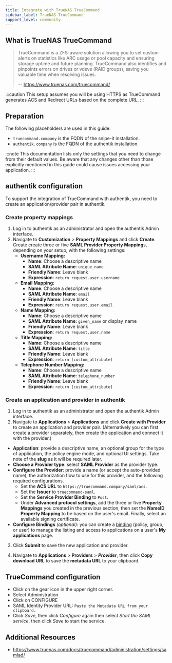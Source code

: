 ```yaml
---
title: Integrate with TrueNAS TrueCommand
sidebar_label: TrueNAS TrueCommand
support_level: community
---
```


## What is TrueNAS TrueCommand

> TrueCommand is a ZFS-aware solution allowing you to set custom alerts on statistics like ARC usage or pool capacity and ensuring storage uptime and future planning. TrueCommand also identifies and pinpoints errors on drives or vdevs (RAID groups), saving you valuable time when resolving issues.
>
> -- https://www.truenas.com/truecommand/

:::caution
This setup assumes you will be using HTTPS as TrueCommand generates ACS and Redirect URLs based on the complete URL.
:::

## Preparation

The following placeholders are used in this guide:

- `truecommand.company` is the FQDN of the snipe-it installation.
- `authentik.company` is the FQDN of the authentik installation.

:::note
This documentation lists only the settings that you need to change from their default values. Be aware that any changes other than those explicitly mentioned in this guide could cause issues accessing your application.
:::

## authentik configuration

To support the integration of TrueCommand with authentik, you need to create an application/provider pair in authentik.

### Create property mappings

1. Log in to authentik as an administrator and open the authentik Admin interface.
2. Navigate to **Customization** > **Property Mappings** and click **Create**. Create create three or five **SAML Provider Property Mapping**s, depending on your setup, with the following settings:
    - **Username Mapping:**
        - **Name**: Choose a descriptive name
        - **SAML Attribute Name**: `unique_name`
        - **Friendly Name**: Leave blank
        - **Expression**: `return request.user.username`
    - **Email Mapping:**
        - **Name**: Choose a descriptive name
        - **SAML Attribute Name**: `email`
        - **Friendly Name**: Leave blank
        - **Expression**: `return request.user.email`
    - **Name Mapping:**
        - **Name**: Choose a descriptive name
        - **SAML Attribute Name**: `given_name` or display_name
        - **Friendly Name**: Leave blank
        - **Expression**: `return request.user.name`
    - **Title Mapping:**
        - **Name**: Choose a descriptive name
        - **SAML Attribute Name**: `title`
        - **Friendly Name**: Leave blank
        - **Expression**: `return [custom_attribute]`
    - **Telephone Number Mapping:**
        - **Name**: Choose a descriptive name
        - **SAML Attribute Name**: `telephone_number`
        - **Friendly Name**: Leave blank
        - **Expression**: `return [custom_attribute]`

### Create an application and provider in authentik

1. Log in to authentik as an administrator and open the authentik Admin interface.
2. Navigate to **Applications** > **Applications** and click **Create with Provider** to create an application and provider pair. (Alternatively you can first create a provider separately, then create the application and connect it with the provider.)

- **Application**: provide a descriptive name, an optional group for the type of application, the policy engine mode, and optional UI settings. Take note of the **slug** as it will be required later.
- **Choose a Provider type**: select **SAML Provider** as the provider type.
- **Configure the Provider**: provide a name (or accept the auto-provided name), the authorization flow to use for this provider, and the following required configurations.
    - Set the **ACS URL** to `https://truecommand.company/saml/acs`.
    - Set the **Issuer** to `truecommand-saml`.
    - Set the **Service Provider Binding** to `Post`.
    - Under **Advanced protocol settings**, add the three or five **Property Mappings** you created in the previous section, then set the **NameID Property Mapping** to be based on the user's email. Finally, select an available signing certificate.
- **Configure Bindings** _(optional)_: you can create a [binding](https://docs.goauthentik.io/docs/add-secure-apps/flows-stages/bindings/) (policy, group, or user) to manage the listing and access to applications on a user's **My applications** page.

3. Click **Submit** to save the new application and provider.

4. Navigate to **Applications** > **Providers** > **_Provider_**, then click **Copy download URL** to save the **metadata URL** to your clipboard.

## TrueCommand configuration

- Click on the gear icon in the upper right corner.
- Select Administration
- Click on CONFIGURE
- SAML Identity Provider URL: `Paste the Metadata URL from your clipboard.`
- Click _Save_, then click _Configure_ again then select _Start the SAML service_, then click _Save_ to start the service.

## Additional Resources

- https://www.truenas.com/docs/truecommand/administration/settings/samlad/
